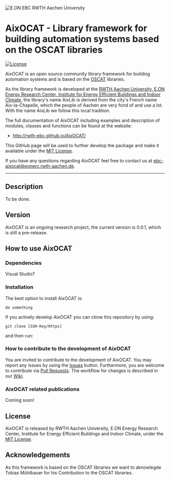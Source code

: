 ![E.ON EBC RWTH Aachen University](./doc/_static/EBC_Logo.png)

# AixOCAT - Library framework for building automation systems based on the OSCAT libraries

[![License](http://img.shields.io/:license-mit-blue.svg)](http://doge.mit-license.org)

AixOCAT is an open source community library framework for building automation systems and is based on the [OSCAT](http://www.oscat.de/) libraries.

As the library framework is developed at the [RWTH Aachen University, E.ON Energy Research Center, Institute
for Energy Efficient Buildings and Indoor Climate](https://www.ebc.eonerc.rwth-aachen.de/cms/~dmzz/E-ON-ERC-EBC/?lidx=1), the library's name AixLib is derived from the city's French 
name Aix-la-Chapelle, which the people of Aachen are very fond of and use a lot. 
With the name AixLib we follow this local tradition.

The full documentation of AixOCAT including examples and description of modules,
classes and functions can be found at the website:

 * http://rwth-ebc.github.io/AixOCAT/

This GitHub page will be used to further develop the package and make it
available under the
[MIT License](https://github.com/RWTH-EBC/AixoCAT/blob/master/License.md).

If you have any questions regarding AixOCAT feel free to contact us at
[ebc-aixocat@eonerc.rwth-aachen.de](mailto:ebc-aixocat@eonerc.rwth-aachen.de).

---

## Description

To be done.

## Version

AixOCAT is an ongoing research project, the current version is 0.0.1, which is
still a pre-release.

## How to use AixOCAT

### Dependencies

Visual Studio?

### Installation

The best option to install AixOCAT is:

`do something`

If you actively develop AixOCAT you can clone this repository by using:

 `git clone [SSH-Key/Https]`

and then run:

### How to contribute to the development of AixOCAT
You are invited to contribute to the development of AixOCAT. You may report any issues by using the 
[Issues](https://github.com/RWTH-EBC/AixOCAT/issues) button.
Furthermore, you are welcome to contribute via [Pull Requests](https://github.com/RWTH-EBC/AixOCAT/pulls).
The workflow for changes is described in our [Wiki](https://github.com/RWTH-EBC/AixOCAT/wiki).

### AixOCAT related publications

Coming soon!

## License

AixOCAT is released by RWTH Aachen University, E.ON Energy
Research Center, Institute for Energy Efficient Buildings and Indoor Climate,
under the
[MIT License](https://github.com/RWTH-EBC/AixOCAT/blob/master/License.md).

## Acknowledgements

As this framework is based on the OSCAT libraries we want to aknowlegde Tobias Mühlbauer for his Contribution to the OSCAT libraries.

